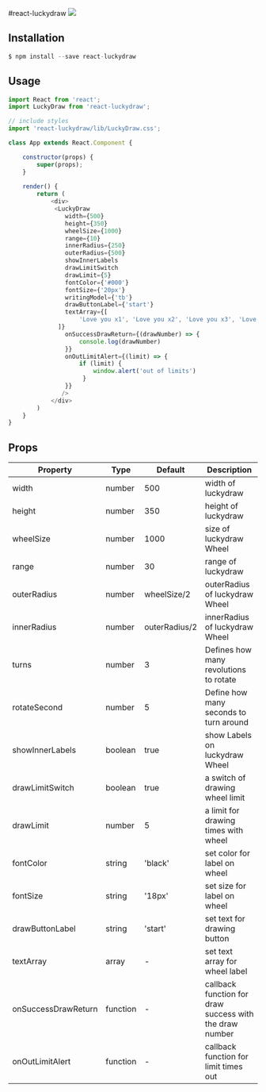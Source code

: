 #react-luckydraw
![](https://travis-ci.org/Gemerz/react-luckydraw.svg?branch=master)



## Installation

```js
$ npm install --save react-luckydraw
```

## Usage
``` javascript
import React from 'react';
import LuckyDraw from 'react-luckydraw';

// include styles
import 'react-luckydraw/lib/LuckyDraw.css';

class App extends React.Component {

    constructor(props) {
        super(props);
    }
    
    render() {
        return (
            <div>
             <LuckyDraw
                width={500}
                height={350}
                wheelSize={1000}
                range={10}
                innerRadius={250}
                outerRadius={500}
                showInnerLabels
                drawLimitSwitch
                drawLimit={5}
                fontColor={'#000'}
                fontSize={'20px'}
                writingModel={'tb'}
                drawButtonLabel={'start'}
                textArray={[
                    'Love you x1', 'Love you x2', 'Love you x3', 'Love you x4', 'Love you x5', 'Love you x6', 'Love you x7', 'Love you x8', 'Love you x9', 'Love you x10',
              ]}
                onSuccessDrawReturn={(drawNumber) => {
                    console.log(drawNumber)
                }}
                onOutLimitAlert={(limit) => {
                    if (limit) {
                        window.alert('out of limits')
                     }
                }}
               />  
            </div>
        )
    }
}
```

## Props

Property|Type|Default|Description
---|---|---|---
width|number|500|width of luckydraw
height|number|350|height of luckydraw
wheelSize|number|1000|size of luckydraw Wheel
range|number|30|range of luckydraw
outerRadius|number|wheelSize/2|outerRadius of luckydraw Wheel
innerRadius|number|outerRadius/2|innerRadius of luckydraw Wheel
turns|number|3| Defines how many revolutions to rotate
rotateSecond|number|5| Define how many seconds to turn around
showInnerLabels|boolean|true|show Labels on luckydraw Wheel
drawLimitSwitch|boolean|true|a switch of drawing wheel limit
drawLimit|number|5|a limit for drawing times with wheel
fontColor|string|'black'|set color for label on wheel
fontSize|string|'18px'|set size for label on wheel
drawButtonLabel|string|'start'|set text for drawing button
textArray|array| - |set text array for wheel label
onSuccessDrawReturn|function| - |callback function for draw success with the draw number
onOutLimitAlert|function| - |callback function for limit times out


